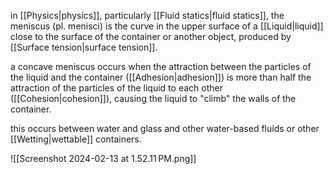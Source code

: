 in [[Physics|physics]], particularly [[Fluid statics|fluid statics]], the meniscus (pl. menisci) is the curve in the upper surface of a [[Liquid|liquid]] close to the surface of the container or another object, produced by [[Surface tension|surface tension]].

a concave meniscus occurs when the attraction between the particles of the liquid and the container ([[Adhesion|adhesion]]) is more than half the attraction of the particles of the liquid to each other ([[Cohesion|cohesion]]), causing the liquid to "climb" the walls of the container.

this occurs between water and glass and other water-based fluids or other [[Wetting|wettable]] containers.

![[Screenshot 2024-02-13 at 1.52.11 PM.png]]
